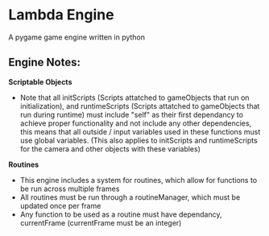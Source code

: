 # Lambda Engine
A pygame game engine written in python

## Engine Notes:

**Scriptable Objects**
- Note that all initScripts (Scripts attatched to gameObjects that run on initialization), and runtimeScripts (Scripts attatched to gameObjects that run during runtime) must include "self" as their first dependancy to achieve proper functionality and not include any other dependencies, this means that all outside / input variables used in these functions must use global variables. (This also applies to initScripts and runtimeScripts for the camera and other objects with these variables)

**Routines**
- This engine includes a system for routines, which allow for functions to be run across multiple frames
- All routines must be run through a routineManager, which must be updated once per frame
- Any function to be used as a routine must have dependancy, currentFrame (currentFrame must be an integer)